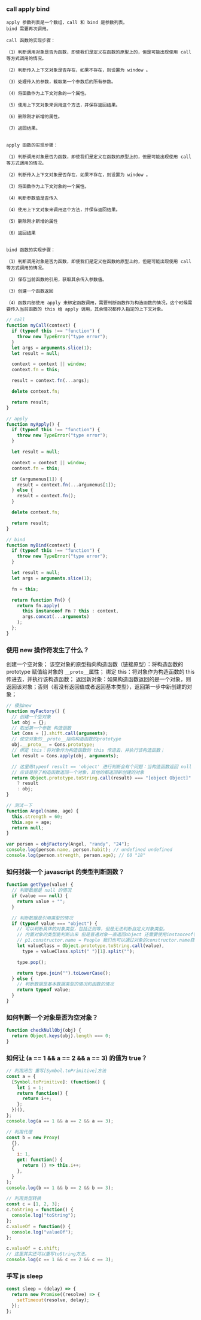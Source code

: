 ### call apply bind

    apply 参数列表是一个数组，call 和 bind 是参数列表。
    bind 需要再次调用。

    call 函数的实现步骤：

    （1）判断调用对象是否为函数，即使我们是定义在函数的原型上的，但是可能出现使用 call 等方式调用的情况。

    （2）判断传入上下文对象是否存在，如果不存在，则设置为 window 。

    （3）处理传入的参数，截取第一个参数后的所有参数。

    （4）将函数作为上下文对象的一个属性。

    （5）使用上下文对象来调用这个方法，并保存返回结果。

    （6）删除刚才新增的属性。

    （7）返回结果。


    apply 函数的实现步骤：

    （1）判断调用对象是否为函数，即使我们是定义在函数的原型上的，但是可能出现使用 call 等方式调用的情况。

    （2）判断传入上下文对象是否存在，如果不存在，则设置为 window 。

    （3）将函数作为上下文对象的一个属性。

    （4）判断参数值是否传入

    （4）使用上下文对象来调用这个方法，并保存返回结果。

    （5）删除刚才新增的属性

    （6）返回结果


    bind 函数的实现步骤：

    （1）判断调用对象是否为函数，即使我们是定义在函数的原型上的，但是可能出现使用 call 等方式调用的情况。

    （2）保存当前函数的引用，获取其余传入参数值。

    （3）创建一个函数返回

    （4）函数内部使用 apply 来绑定函数调用，需要判断函数作为构造函数的情况，这个时候需要传入当前函数的 this 给 apply 调用，其余情况都传入指定的上下文对象。

```js
// call
function myCall(context) {
  if (typeof this !== "function") {
    throw new TypeError("type error");
  }
  let args = arguments.slice(1);
  let result = null;

  context = context || window;
  context.fn = this;

  result = context.fn(...args);

  delete context.fn;

  return result;
}

// apply
function myApply() {
  if (typeof this !== "function") {
    throw new TypeError("type error");
  }

  let result = null;

  context = context || window;
  context.fn = this;

  if (argumenus[1]) {
    result = context.fn(...argumenus[1]);
  } else {
    result = context.fn();
  }

  delete context.fn;

  return result;
}

// bind
function myBind(context) {
  if (typeof this !== "function") {
    throw new TypeError("type error");
  }

  let result = null;
  let args = arguments.slice(1);

  fn = this;

  return function Fn() {
    return fn.apply(
      this instanceof Fn ? this : context,
      args.concat(...arguments)
    );
  };
}
```

### 使用 new 操作符发生了什么？

创建一个空对象；
该空对象的原型指向构造函数（链接原型）：将构造函数的 prototype 赋值给对象的 `__proto__`属性；
绑定 this：将对象作为构造函数的 this 传进去，并执行该构造函数；
返回新对象：如果构造函数返回的是一个对象，则返回该对象；否则（若没有返回值或者返回基本类型），返回第一步中新创建的对象；

```js
// 模拟new
function myFactory() {
  // 创建一个空对象
  let obj = {};
  // 取出第一个参数 构造函数
  let Cons = [].shift.call(arguments);
  // 使空对象的__proto__指向构造函数的prototype
  obj.__proto__ = Cons.prototype;
  // 绑定 this：将对象作为构造函数的 this 传进去，并执行该构造函数；
  let result = Cons.apply(obj, arguments);

  // 这里用typeof result == 'object' 进行判断会有个问题：当构造函数返回 null 时，会有误差，因为 typeof null == 'object'
  // 应该是除了构造函数返回一个对象，其他的都返回新创建的对象
  return Object.prototype.toString.call(result) === "[object Object]"
    ? result
    : obj;
}

// 测试一下
function Angel(name, age) {
  this.strength = 60;
  this.age = age;
  return null;
}

var person = objFactory(Angel, "randy", "24");
console.log(person.name, person.habit); // undefined undefined
console.log(person.strength, person.age); // 60 "18"
```

### 如何封装一个 javascript 的类型判断函数？

```js
function getType(value) {
  // 判断数据是 null 的情况
  if (value === null) {
    return value + "";
  }

  // 判断数据是引用类型的情况
  if (typeof value === "object") {
    // 可以判断具体的对象类型，包括正则等，但是无法判断自定义对象类型。
    // 内置对象的类型能判断出来 但是普通对象一直返回object 还需要使用instanceof判断
    // p1.constructor.name = People 我们也可以通过对象的constructor.name获取到数据类型
    let valueClass = Object.prototype.toString.call(value),
      type = valueClass.split(" ")[1].split("");

    type.pop();

    return type.join("").toLowerCase();
  } else {
    // 判断数据是基本数据类型的情况和函数的情况
    return typeof value;
  }
}
```

### 如何判断一个对象是否为空对象？

```js
function checkNullObj(obj) {
  return Object.keys(obj).length === 0;
}
```

### 如何让 (a == 1 && a == 2 && a == 3) 的值为 true？

```js
// 利用闭包 重写[Symbol.toPrimitive]方法
const a = {
  [Symbol.toPrimitive]: (function() {
    let i = 1;
    return function() {
      return i++;
    };
  })(),
};
console.log(a == 1 && a == 2 && a == 3);

// 利用代理
const b = new Proxy(
  {},
  {
    i: 1,
    get: function() {
      return () => this.i++;
    },
  }
);
console.log(b == 1 && b == 2 && b == 3);

// 利用类型转换
const c = [1, 2, 3];
c.toString = function() {
  console.log("toString");
};
c.valueOf = function() {
  console.log("valueOf");
};

c.valueOf = c.shift;
// 这里其实还可以重写toString方法。
console.log(c == 1 && c == 2 && c == 3);
```

### 手写 js sleep

```js
const sleep = (delay) => {
  return new Promise((resolve) => {
    setTimeout(resolve, delay);
  });
};
```
